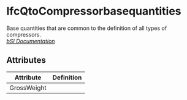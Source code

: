 IfcQtoCompressorbasequantities
==============================
Base quantities that are common to the definition of all types of compressors.  
[ _bSI
Documentation_](https://standards.buildingsmart.org/IFC/DEV/IFC4_2/FINAL/HTML/schema/ifchvacdomain/qset/qto_compressorbasequantities.htm)


Attributes
----------
| Attribute   | Definition   |
|-------------|--------------|
| GrossWeight |              |
